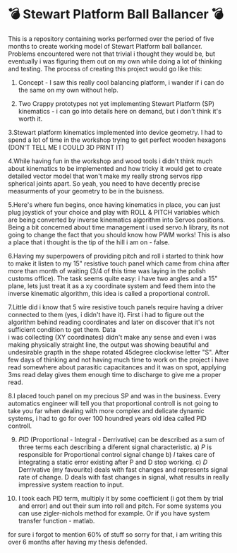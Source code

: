 💣 Stewart Platform Ball Ballancer 💣
   ===============================

This is a repository containing works performed over the period of five months to create working 
model of Stewart Platform ball ballancer. Problems encountered were not that trivial i thought 
they would be, but eventually i was figuring them out on my own while doing a lot of thinking and 
testing. The process of creating this project would go like this:

1. Concept - I saw this really cool balancing platform, i wander if i can do the same on my 
own without help.

2. Two Crappy prototypes not yet implementing Stewart Platform (SP) kinematics - i can go 
into details here on demand, but i don't think it's worth it.

3.Stewart platform kinematics implemented into device geometry. I had to spend a lot of 
time in the workshop trying to get perfect wooden hexagons (DON'T TELL ME I COULD 3D PRINT 
IT)
	
4.While having fun in the workshop and wood tools i didn't think much about kinematics
to be implemented and how tricky it would get to create detailed vector model that won't 
make my really strong servos ripp spherical joints apart. So yeah, you need to have 
decently precise measurments of your geometry to be in the buisness.
	
5.Here's where fun begins, once having kinematics in place, you can just plug joystick
of your choice and play with ROLL & PITCH variables which are being converted by inverse 
kinematics algorithm into Servos positions. Being a bit concerned about time management
i used servo.h library, its not going to change the fact that you should know how PWM 
works! This is also a place that i thought is the tip of the hill i am on - false.

6.Having my superpowers of providing pitch and roll i started to think how to make it 
listen to my 15" resistive touch panel which came from china after more than month of 
waiting (3/4 of this time was laying in the polish customs office). The task seems quite 
easy: i have two angles and a 15" plane, lets just treat it as a xy coordinate system and 
feed them into the inverse kinematic algorithm, this idea is called a proportional 
controll.

7.Little did i know that 5 wire resistive touch panels require having a driver connected
to them (yes, i didn't have it). First i had to figure out the algorithm behind reading 
coordinates and later on discover that it's not sufficient condition to get them. Data  
i was collecting (XY coordinates) didn't make any sense and even i was making physically 
straight line, the output was showing beautiful and undesirable grapth
in the shape rotated 45degree clockwise letter "S". After few days of thinking and not 
having much time to work on the project i have read somewhere about parasitic capacitances
and it was on spot, applying 3ms read delay gives them enough time to discharge to give me 
a proper read.  

8.I placed touch panel on my precious SP and was in the business. Every automatics 
engineer will tell you that proportional controll is not going to take you far when 
dealing with more complex and delicate dynamic systems, i had to go for over 100 houndred 
years old idea called PID controll.

9. *PID* (Proportional - Integral - Derrivative) can be described as a sum of three terms
each describing a diferent signal characteristic.
	a) *P* is responsible for Proportional control signal change
	b) *I* takes care of integrating a static error existing after P and D stop working.
	c) *D* Derrivative (my favourite) deals with fast changes and represents signal rate 
	of change. D deals with fast changes in signal, what results in really impressive 
	system reaction to input.

10. I took each PID term, multiply it by some coefficient (i got them by trial and 
error) and out their sum into roll and pitch. For some systems you can use zigler-nichols 
method for example. Or if you have system transfer function - matlab.	
	
for sure i forgot to mention 60% of stuff so sorry for that, i am writing this over 6 
months after having my thesis defended.
